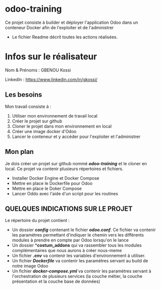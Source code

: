 # odoo-training
Ce projet consiste à builder et déployer l'application Odoo dans un conteneur Docker afin de l'exploiter et de l'administrer
- Le fichier Readme décrit toutes les actions réalisées.

# Infos sur le réalisateur
Nom  & Prénoms    : GBENOU Kossi

LinkedIn : https://www.linkedin.com/in/gkossi/

## Les besoins
Mon travail consiste à :
1) Utiliser mon environnement de travail local
2) Créer le projet sur github
3) Cloner le projet dans mon environnement en local
4) Créer une image docker d'Odoo
5) Lancer le conteneur et y accéder pour l'exploiter et l'administrer

## Mon plan
Je dois créer un projet sur github nommé ***odoo-training*** et le cloner en local. Ce projet va contenir plusieurs répertoires et fichiers.
- Installer Docker Engine et Docker Compose
- Mettre en place le Dockerfile pour Odoo
- Mettre en place le Doker Compose
- Lancer Oddo avec l'aide d'un script pour les routines

## QUELQUES INDICATIONS SUR LE PROJET
Le répertoire du projet contient :
- Un dossier ***config*** contenant le fichier ***odoo.conf***. Ce fichier va contenir les paramètres permettant d'indiquer le chemin vers les différents modules à prendre en compte par Odoo lorsqu'on le lance
- Un dossier ***costum_addons** qui va rassembler tous les modules complémentaires que nous aurons à créer nous-meme
- Un fichier ***.env*** va contenir les variables d'environnement à utiliser.
- Un fichier ***Dockerfile*** va contenir les paramètres servant au build de notre image Odoo
- Un fichier ***docker-compose.yml*** va contenir les paramètres servant à l'orchestration de plusieurs services (la couche métier, la couche présentation et la couche base de données)